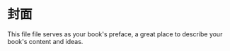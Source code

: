 # 封面

This file file serves as your book's preface, a great place to describe your book's content and ideas.